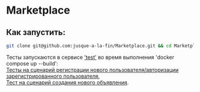 # Marketplace
## Как запустить:
```bash
git clone git@github.com:jusque-a-la-fin/Marketplace.git && cd Marketplace && docker compose up --build
```
Тесты запускаются в сервисе ['test'](https://github.com/jusque-a-la-fin/Marketplace/blob/main/compose.yaml) во время выполнения 'docker compose up --build':  
[Тесты на сценарий регистрации нового пользователя/авторизации зарегистрированного пользователя](https://github.com/jusque-a-la-fin/Marketplace/blob/main/internal/handlers/user/auth_test.go),  
[Тест на сценарий создания нового объявления](https://github.com/jusque-a-la-fin/Marketplace/blob/main/internal/handlers/user/post_test.go).

